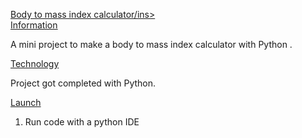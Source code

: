 <ins>Body to mass index calculator/ins><br>
<ins>Information</ins><br>

 A mini project to make a body to mass index calculator with Python .<br>
  
<ins>Technology</ins><br>
  
Project got completed with Python. <br>
  
<ins>Launch</ins><br>
1. Run code with a python IDE

